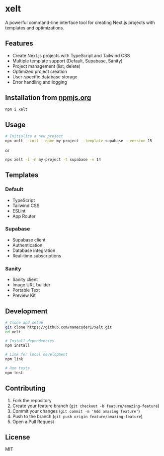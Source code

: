 # xelt

A powerful command-line interface tool for creating Next.js projects with templates and optimizations.

## Features

- Create Next.js projects with TypeScript and Tailwind CSS
- Multiple template support (Default, Supabase, Sanity)
- Project management (list, delete)
- Optimized project creation
- User-specific database storage
- Error handling and logging


## Installation from [npmjs.org](https://www.npmjs.com/package/xelt)

```bash
npm i xelt
```


## Usage

```bash
# Initialize a new project
npx xelt --init --name my-project --template supabase --version 15
```

or 

```bash
npx xelt -i -n my-project -t supabase -v 14
```

## Templates

### Default
- TypeScript
- Tailwind CSS
- ESLint
- App Router

### Supabase
- Supabase client
- Authentication
- Database integration
- Real-time subscriptions

### Sanity
- Sanity client
- Image URL builder
- Portable Text
- Preview Kit

## Development

```bash
# Clone and setup
git clone https://github.com/namecoder1/xelt.git
cd xelt

# Install dependencies
npm install

# Link for local development
npm link

# Run tests
npm test
```

## Contributing

1. Fork the repository
2. Create your feature branch (`git checkout -b feature/amazing-feature`)
3. Commit your changes (`git commit -m 'Add amazing feature'`)
4. Push to the branch (`git push origin feature/amazing-feature`)
5. Open a Pull Request

## License

MIT